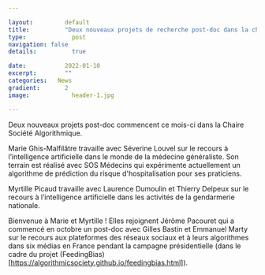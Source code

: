 ```yaml
---

layout:			default
title:  		"Deux nouveaux projets de recherche post-doc dans la chaire"
type:			  post
navigation: false
details:		  true

date:   		2022-01-10
excerpt: 		""
categories:   News
gradient: 		2
image: 			  header-1.jpg

---
```


Deux nouveaux projets post-doc commencent ce mois-ci dans la Chaire Société Algorithmique.

Marie Ghis-Malfilâtre travaille avec Séverine Louvel sur le recours à l’intelligence artificielle dans le monde de la médecine généraliste. Son terrain est réalisé avec SOS Médecins qui expérimente actuellement un algorithme de prédiction du risque d'hospitalisation pour ses praticiens.

Myrtille Picaud travaille avec Laurence Dumoulin et Thierry Delpeux sur le recours à l’intelligence artificielle dans les activités de la gendarmerie nationale.

Bienvenue à Marie et Myrtille ! Elles rejoignent Jérôme Pacouret qui a commencé en octobre un post-doc avec Gilles Bastin et Emmanuel Marty sur le recours aux plateformes des réseaux sociaux et à leurs algorithmes dans six médias en France pendant la campagne présidentielle (dans le cadre du projet (FeedingBias)[https://algorithmicsociety.github.io/feedingbias.html]).
